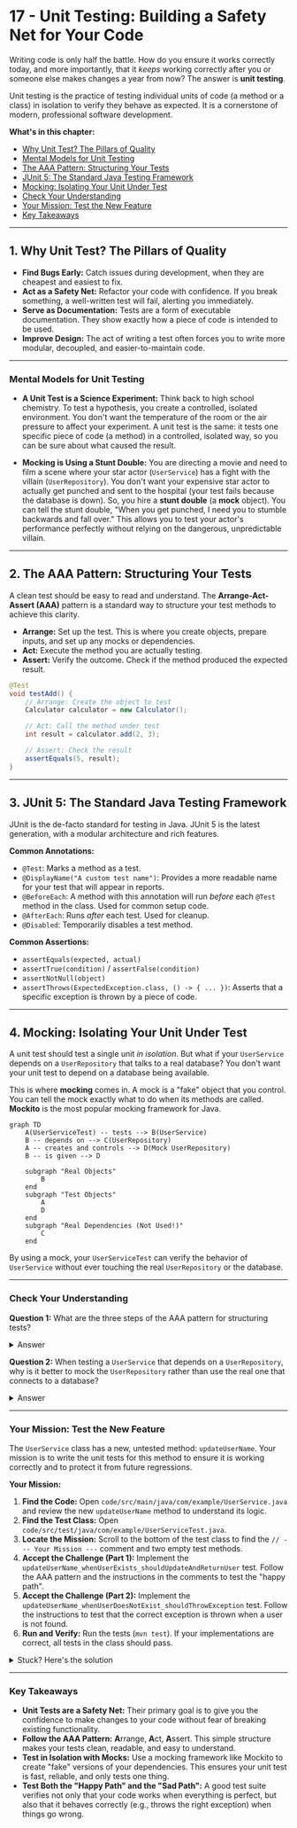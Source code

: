 # 17 - Unit Testing: Building a Safety Net for Your Code

Writing code is only half the battle. How do you ensure it works correctly today, and more importantly, that it *keeps* working correctly after you or someone else makes changes a year from now? The answer is **unit testing**.

Unit testing is the practice of testing individual units of code (a method or a class) in isolation to verify they behave as expected. It is a cornerstone of modern, professional software development.

**What's in this chapter:**
*   [Why Unit Test? The Pillars of Quality](#1-why-unit-test-the-pillars-of-quality)
*   [Mental Models for Unit Testing](#mental-models-for-unit-testing)
*   [The AAA Pattern: Structuring Your Tests](#2-the-aaa-pattern-structuring-your-tests)
*   [JUnit 5: The Standard Java Testing Framework](#3-junit-5-the-standard-java-testing-framework)
*   [Mocking: Isolating Your Unit Under Test](#4-mocking-isolating-your-unit-under-test)
*   [Check Your Understanding](#check-your-understanding)
*   [Your Mission: Test the New Feature](#your-mission-test-the-new-feature)
*   [Key Takeaways](#key-takeaways)

---

## 1. Why Unit Test? The Pillars of Quality
*   **Find Bugs Early:** Catch issues during development, when they are cheapest and easiest to fix.
*   **Act as a Safety Net:** Refactor your code with confidence. If you break something, a well-written test will fail, alerting you immediately.
*   **Serve as Documentation:** Tests are a form of executable documentation. They show exactly how a piece of code is intended to be used.
*   **Improve Design:** The act of writing a test often forces you to write more modular, decoupled, and easier-to-maintain code.

---

### Mental Models for Unit Testing

*   **A Unit Test is a Science Experiment:** Think back to high school chemistry. To test a hypothesis, you create a controlled, isolated environment. You don't want the temperature of the room or the air pressure to affect your experiment. A unit test is the same: it tests one specific piece of code (a method) in a controlled, isolated way, so you can be sure about what caused the result.

*   **Mocking is Using a Stunt Double:** You are directing a movie and need to film a scene where your star actor (`UserService`) has a fight with the villain (`UserRepository`). You don't want your expensive star actor to actually get punched and sent to the hospital (your test fails because the database is down). So, you hire a **stunt double** (a **mock** object). You can tell the stunt double, "When you get punched, I need you to stumble backwards and fall over." This allows you to test your actor's performance perfectly without relying on the dangerous, unpredictable villain.

---

## 2. The AAA Pattern: Structuring Your Tests

A clean test should be easy to read and understand. The **Arrange-Act-Assert (AAA)** pattern is a standard way to structure your test methods to achieve this clarity.

*   **Arrange:** Set up the test. This is where you create objects, prepare inputs, and set up any mocks or dependencies.
*   **Act:** Execute the method you are actually testing.
*   **Assert:** Verify the outcome. Check if the method produced the expected result.

```java
@Test
void testAdd() {
    // Arrange: Create the object to test
    Calculator calculator = new Calculator();

    // Act: Call the method under test
    int result = calculator.add(2, 3);

    // Assert: Check the result
    assertEquals(5, result);
}
```

---

## 3. JUnit 5: The Standard Java Testing Framework

JUnit is the de-facto standard for testing in Java. JUnit 5 is the latest generation, with a modular architecture and rich features.

**Common Annotations:**
*   `@Test`: Marks a method as a test.
*   `@DisplayName("A custom test name")`: Provides a more readable name for your test that will appear in reports.
*   `@BeforeEach`: A method with this annotation will run *before* each `@Test` method in the class. Used for common setup code.
*   `@AfterEach`: Runs *after* each test. Used for cleanup.
*   `@Disabled`: Temporarily disables a test method.

**Common Assertions:**
*   `assertEquals(expected, actual)`
*   `assertTrue(condition)` / `assertFalse(condition)`
*   `assertNotNull(object)`
*   `assertThrows(ExpectedException.class, () -> { ... })`: Asserts that a specific exception is thrown by a piece of code.

---

## 4. Mocking: Isolating Your Unit Under Test

A unit test should test a single unit *in isolation*. But what if your `UserService` depends on a `UserRepository` that talks to a real database? You don't want your unit test to depend on a database being available.

This is where **mocking** comes in. A mock is a "fake" object that you control. You can tell the mock exactly what to do when its methods are called. **Mockito** is the most popular mocking framework for Java.

```mermaid
graph TD
    A(UserServiceTest) -- tests --> B(UserService)
    B -- depends on --> C(UserRepository)
    A -- creates and controls --> D(Mock UserRepository)
    B -- is given --> D

    subgraph "Real Objects"
        B
    end
    subgraph "Test Objects"
        A
        D
    end
    subgraph "Real Dependencies (Not Used!)"
        C
    end
```

By using a mock, your `UserServiceTest` can verify the behavior of `UserService` without ever touching the real `UserRepository` or the database.

---

### Check Your Understanding

**Question 1:** What are the three steps of the AAA pattern for structuring tests?
<details>
  <summary>Answer</summary>
  **Arrange** (set up the test), **Act** (execute the code under test), and **Assert** (verify the outcome).
</details>

**Question 2:** When testing a `UserService` that depends on a `UserRepository`, why is it better to mock the `UserRepository` rather than use the real one that connects to a database?
<details>
  <summary>Answer</summary>
  There are several reasons:
  *   **Isolation:** To ensure you are only testing the `UserService`'s logic, not the repository's logic or the database connection.
  *   **Speed:** Mocking is instant, while a database call is slow. This keeps your test suite fast.
  *   **Reliability:** The test won't fail if the database is down or the network is slow. It removes external dependencies.
</details>

---

### Your Mission: Test the New Feature

The `UserService` class has a new, untested method: `updateUserName`. Your mission is to write the unit tests for this method to ensure it is working correctly and to protect it from future regressions.

**Your Mission:**

1.  **Find the Code:** Open `code/src/main/java/com/example/UserService.java` and review the new `updateUserName` method to understand its logic.
2.  **Find the Test Class:** Open `code/src/test/java/com/example/UserServiceTest.java`.
3.  **Locate the Mission:** Scroll to the bottom of the test class to find the `// --- Your Mission ---` comment and two empty test methods.
4.  **Accept the Challenge (Part 1):** Implement the `updateUserName_whenUserExists_shouldUpdateAndReturnUser` test. Follow the AAA pattern and the instructions in the comments to test the "happy path".
5.  **Accept the Challenge (Part 2):** Implement the `updateUserName_whenUserDoesNotExist_shouldThrowException` test. Follow the instructions to test that the correct exception is thrown when a user is not found.
6.  **Run and Verify:** Run the tests (`mvn test`). If your implementations are correct, all tests in the class should pass.

<details>
<summary>Stuck? Here's the solution</summary>

**Part 1 Solution:**
```java
@Test
@DisplayName("should update user name when user exists")
void updateUserName_whenUserExists_shouldUpdateAndReturnUser() {
    // Arrange
    when(mockUserRepository.findById("1")).thenReturn(Optional.of(sampleUser));

    // Act
    User updatedUser = userService.updateUserName("1", "Johnathan Doe");

    // Assert
    assertEquals("Johnathan Doe", updatedUser.getName());
    verify(mockUserRepository).save(updatedUser); // Verify save was called
}
```

**Part 2 Solution:**
```java
@Test
@DisplayName("should throw exception when updating a non-existent user")
void updateUserName_whenUserDoesNotExist_shouldThrowException() {
    // Arrange
    when(mockUserRepository.findById(anyString())).thenReturn(Optional.empty());

    // Act & Assert
    assertThrows(UserNotFoundException.class, () -> {
        userService.updateUserName("2", "Non Existent");
    });
}
```
</details>

---

### Key Takeaways

*   **Unit Tests are a Safety Net:** Their primary goal is to give you the confidence to make changes to your code without fear of breaking existing functionality.
*   **Follow the AAA Pattern:** **A**rrange, **A**ct, **A**ssert. This simple structure makes your tests clean, readable, and easy to understand.
*   **Test in Isolation with Mocks:** Use a mocking framework like Mockito to create "fake" versions of your dependencies. This ensures your unit test is fast, reliable, and only tests one thing.
*   **Test Both the "Happy Path" and the "Sad Path":** A good test suite verifies not only that your code works when everything is perfect, but also that it behaves correctly (e.g., throws the right exception) when things go wrong.
